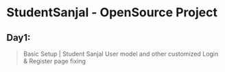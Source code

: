 # StudentSanjal - OpenSource Project

## Day1:
> Basic Setup | Student Sanjal
> User model and other customized
> Login & Register page fixing

